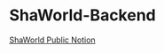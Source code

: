 # ShaWorld-Backend

[ShaWorld Public Notion](https://www.notion.so/3ef6cf69098b4d1b9c5c836253378aee)

